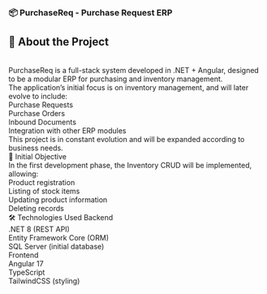 ### 📦 PurchaseReq - Purchase Request ERP <br />
## 📝 About the Project
<br />
PurchaseReq is a full-stack system developed in .NET + Angular, designed to be a modular ERP for purchasing and inventory management.
<br />
The application’s initial focus is on inventory management, and will later evolve to include:
<br />
Purchase Requests
<br />
Purchase Orders
<br />
Inbound Documents
<br />
Integration with other ERP modules
<br />
This project is in constant evolution and will be expanded according to business needs.
<br />
🎯 Initial Objective
<br />
In the first development phase, the Inventory CRUD will be implemented, allowing:
<br />
Product registration
<br />
Listing of stock items
<br />
Updating product information
<br />
Deleting records
<br />🛠️ Technologies Used
Backend
<br />
.NET 8 (REST API)
<br />
Entity Framework Core (ORM)
<br />
SQL Server (initial database)
<br />
Frontend
<br />
Angular 17
<br />
TypeScript
<br />
TailwindCSS (styling)